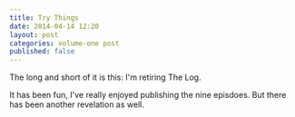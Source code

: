 ```yaml
---
title: Try Things
date: 2014-04-14 12:20
layout: post
categories: volume-one post
published: false
---
```

The long and short of it is this: I'm retiring The Log. 

It has been fun, I've really enjoyed publishing the nine episdoes. But there has been another revelation as well. 
